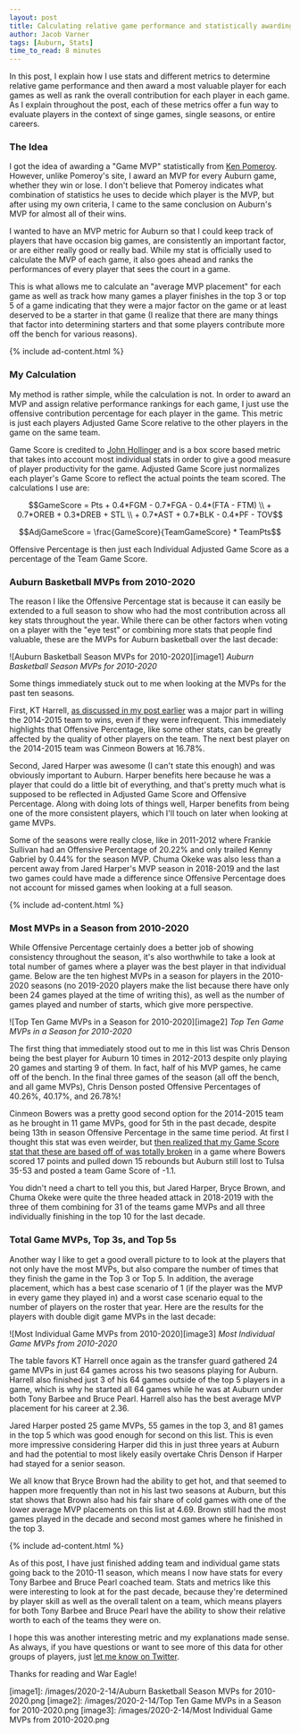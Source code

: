 ```yaml
---
layout: post
title: Calculating relative game performance and statistically awarding MVPs
author: Jacob Varner
tags: [Auburn, Stats]
time_to_read: 8 minutes
---
```


In this post, I explain how I use stats and different metrics to determine
relative game performance and then award a most valuable player for each games
as well as rank the overall contribution for each player in each game. As I
explain throughout the post, each of these metrics offer a fun way to evaluate
players in the context of singe games, single seasons, or entire careers.

### The Idea

I got the idea of awarding a "Game MVP" statistically from
[Ken Pomeroy](https://www.kenpom.com/). However, unlike Pomeroy's site, I award
an MVP for every Auburn game, whether they win or lose. I don't believe that
Pomeroy indicates what combination of statistics he uses to decide which player
is the MVP, but after using my own criteria, I came to the same conclusion on
Auburn's MVP for almost all of their wins.

I wanted to have an MVP metric for Auburn so that I could keep track of players
that have occasion big games, are consistently an important factor, or are
either really good or really bad. While my stat is officially used to calculate
the MVP of each game, it also goes ahead and ranks the performances of every
player that sees the court in a game.

This is what allows me to calculate an "average MVP placement" for each game as
well as track how many games a player finishes in the top 3 or top 5 of a game
indicating that they were a major factor on the game or at least deserved to be
a starter in that game (I realize that there are many things that factor into
determining starters and that some players contribute more off the bench for
various reasons).

{% include ad-content.html %}

### My Calculation

My method is rather simple, while the calculation is not. In order to award an
MVP and assign relative performance rankings for each game, I just use the
offensive contribution percentage for each player in the game. This metric is
just each players Adjusted Game Score relative to the other players in the game
on the same team.

Game Score is credited to
[John Hollinger](https://theathletic.com/author/john-hollinger/) and is a box
score based metric that takes into account most individual stats in order to
give a good measure of player productivity for the game. Adjusted Game Score
just normalizes each player's Game Score to reflect the actual points the team
scored. The calculations I use are:

$$GameScore = Pts + 0.4*FGM - 0.7*FGA - 0.4*(FTA - FTM) \\ + 0.7*OREB + 0.3*DREB + STL \\ + 0.7*AST + 0.7*BLK - 0.4*PF - TOV$$

$$AdjGameScore = \frac{GameScore}{TeamGameScore} * TeamPts$$

Offensive Percentage is then just each Individual Adjusted Game Score as a
percentage of the Team Game Score.

### Auburn Basketball MVPs from 2010-2020

The reason I like the Offensive Percentage stat is because it can easily be
extended to a full season to show who had the most contribution across all key
stats throughout the year. While there can be other factors when voting on a
player with the "eye test" or combining more stats that people find valuable,
these are the MVPs for Auburn basketball over the last decade:

![Auburn Basketball Season MVPs for 2010-2020][image1] _Auburn Basketball Season
MVPs for 2010-2020_

Some things immediately stuck out to me when looking at the MVPs for the past
ten seasons.

First, KT Harrell,
[as discussed in my post earlier](https://hoops.jacobvarner.com/breaking-down-individual-win-loss-records-for-auburn-basketball-in-the-bruce-pearl-era/)
was a major part in willing the 2014-2015 team to wins, even if they were
infrequent. This immediately highlights that Offensive Percentage, like some
other stats, can be greatly affected by the quality of other players on the
team. The next best player on the 2014-2015 team was Cinmeon Bowers at 16.78%.

Second, Jared Harper was awesome (I can't state this enough) and was obviously
important to Auburn. Harper benefits here because he was a player that could do
a little bit of everything, and that's pretty much what is supposed to be
reflected in Adjusted Game Score and Offensive Percentage. Along with doing lots
of things well, Harper benefits from being one of the more consistent players,
which I'll touch on later when looking at game MVPs.

Some of the seasons were really close, like in 2011-2012 where Frankie Sullivan
had an Offensive Percentage of 20.22% and only trailed Kenny Gabriel by 0.44%
for the season MVP. Chuma Okeke was also less than a percent away from Jared
Harper's MVP season in 2018-2019 and the last two games could have made a
difference since Offensive Percentage does not account for missed games when
looking at a full season.

{% include ad-content.html %}

### Most MVPs in a Season from 2010-2020

While Offensive Percentage certainly does a better job of showing consistency
throughout the season, it's also worthwhile to take a look at total number of
games where a player was the best player in that individual game. Below are the
ten highest MVPs in a season for players in the 2010-2020 seasons (no 2019-2020
players make the list because there have only been 24 games played at the time
of writing this), as well as the number of games played and number of starts,
which give more perspective.

![Top Ten Game MVPs in a Season for 2010-2020][image2] _Top Ten Game MVPs in a
Season for 2010-2020_

The first thing that immediately stood out to me in this list was Chris Denson
being the best player for Auburn 10 times in 2012-2013 despite only playing 20
games and starting 9 of them. In fact, half of his MVP games, he came off of the
bench. In the final three games of the season (all off the bench, and all game
MVPs), Chris Denson posted Offensive Percentages of 40.26%, 40.17%, and 26.78%!

Cinmeon Bowers was a pretty good second option for the 2014-2015 team as he
brought in 11 game MVPs, good for 5th in the past decade, despite being 13th in
season Offensive Percentage in the same time period. At first I thought this
stat was even weirder, but
[then realized that my Game Score stat that these are based off of was totally broken](https://twitter.com/jacobvarner/status/1228167920812838914?s=20)
in a game where Bowers scored 17 points and pulled down 15 rebounds but Auburn
still lost to Tulsa 35-53 and posted a team Game Score of -1.1.

You didn't need a chart to tell you this, but Jared Harper, Bryce Brown, and
Chuma Okeke were quite the three headed attack in 2018-2019 with the three of
them combining for 31 of the teams game MVPs and all three individually
finishing in the top 10 for the last decade.

### Total Game MVPs, Top 3s, and Top 5s

Another way I like to get a good overall picture to to look at the players that
not only have the most MVPs, but also compare the number of times that they
finish the game in the Top 3 or Top 5. In addition, the average placement, which
has a best case scenario of 1 (if the player was the MVP in every game they
played in) and a worst case scenario equal to the number of players on the
roster that year. Here are the results for the players with double digit game
MVPs in the last decade:

![Most Individual Game MVPs from 2010-2020][image3] _Most Individual Game MVPs
from 2010-2020_

The table favors KT Harrell once again as the transfer guard gathered 24 game
MVPs in just 64 games across his two seasons playing for Auburn. Harrell also
finished just 3 of his 64 games outside of the top 5 players in a game, which is
why he started all 64 games while he was at Auburn under both Tony Barbee and
Bruce Pearl. Harrell also has the best average MVP placement for his career at
2.36.

Jared Harper posted 25 game MVPs, 55 games in the top 3, and 81 games in the top
5 which was good enough for second on this list. This is even more impressive
considering Harper did this in just three years at Auburn and had the potential
to most likely easily overtake Chris Denson if Harper had stayed for a senior
season.

We all know that Bryce Brown had the ability to get hot, and that seemed to
happen more frequently than not in his last two seasons at Auburn, but this stat
shows that Brown also had his fair share of cold games with one of the lower
average MVP placements on this list at 4.69. Brown still had the most games
played in the decade and second most games where he finished in the top 3.

{% include ad-content.html %}

As of this post, I have just finished adding team and individual game stats
going back to the 2010-11 season, which means I now have stats for every Tony
Barbee and Bruce Pearl coached team. Stats and metrics like this were
interesting to look at for the past decade, because they're determined by player
skill as well as the overall talent on a team, which means players for both Tony
Barbee and Bruce Pearl have the ability to show their relative worth to each of
the teams they were on.

I hope this was another interesting metric and my explanations made sense. As
always, if you have questions or want to see more of this data for other groups
of players, just [let me know on Twitter](https://wwww.twitter.com/jacobvarner).

Thanks for reading and War Eagle!

[image1]: /images/2020-2-14/Auburn Basketball Season MVPs for 2010-2020.png
[image2]: /images/2020-2-14/Top Ten Game MVPs in a Season for 2010-2020.png
[image3]: /images/2020-2-14/Most Individual Game MVPs from 2010-2020.png
